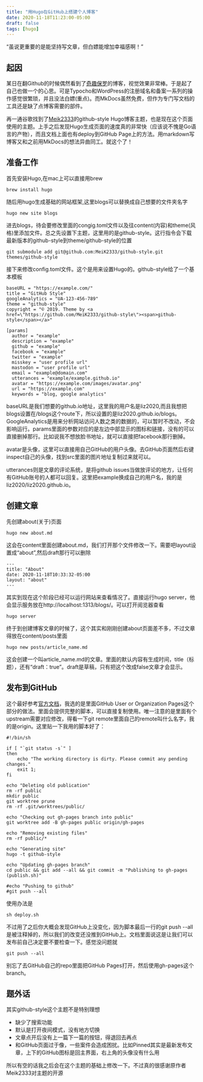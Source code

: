 ```yaml
---
title: "用Hugo在GitHub上搭建个人博客"
date: 2020-11-18T11:23:00-05:00
draft: false
tags: [hugo]
---
```

“虽说更重要的是能坚持写文章，但白嫖能增加幸福感啊！”
<!--more-->
## 起因
某日在翻Github的时候偶然看到了[奇趣保罗](https://paul.ren/)的博客，视觉效果非常棒。于是起了自己也做一个的心思。可是Typocho和WordPress的注册域名和备案一系列的操作感觉很繁琐，并且没法白嫖(重点)。而MkDocs虽然免费，但作为专门写文档的工具还是缺了点博客需要的部件。

再一通谷歌找到了[Meik2333](https://github.com/MeiK2333)的github-style Hugo博客主题，也是现在这个页面使用的主题。上手之后发现Hugo生成页面的速度真的非常快（应该说不愧是Go语言的产物），而且文档上面也有deploy到GitHub Page上的方法。用markdown写博客又和之前用MkDocs的想法异曲同工。就这个了！

## 准备工作
首先安装Hugo,在mac上可以直接用brew
```
brew install hugo
```
随后用hugo生成基础的网站框架,这里blogs可以替换成自己想要的文件夹名字
```
hugo new site blogs
```
进去blogs，待会要修改里面的congig.toml文件以及往content(内容)和theme(风格)里添加文件。总之先设置下主题，这里用的是github-style。这行指令会下载最新版本的github-style到theme/github-style的位置
```
git submodule add git@github.com:MeiK2333/github-style.git themes/github-style
```
接下来修改config.toml文件。这个是用来设置Hugo的。github-style给了一个基本模板
```
baseURL = "https://example.com/"
title = "GitHub Style"
googleAnalytics = "UA-123-456-789"
theme = "github-style"
copyright = "© 2019. Theme by <a href=\"https://github.com/MeiK2333/github-style\"><span>github-style</span></a>"

[params]
  author = "example"
  description = "example"
  github = "example"
  facebook = "example"
  twitter = "example"
  misskey = "user profile url"
  mastodon = "user profile url"
  email = "example@domain.com"
  utterances = "example/example.github.io"
  avatar = "https://example.com/images/avatar.png"
  url = "https://example.com"
  keywords = "blog, google analytics"
```
baseURL是我们想要的github.io地址，这里我的用户名是liz2020,而且我想把blogs设置在/blogs这个route下，所以设置的是liz2020.github.io/blogs。GoogleAnalytics是用来分析网站访问人数之类的数据的，可以暂时不改动，不会影响运行。params里面的参数对应的是左边中部显示的图标和链接，没有的可以直接删掉那行。比如说我不想放脸书地址，就可以直接把facebook那行删掉。

avatar是头像，这里可以直接用自己GitHub的用户头像。去GitHub页面然后右键inspect自己的头像，找到src里面的图片地址复制过来就可以。

utterances则是文章的评论系统，是将github issues当做放评论的地方，让任何有GitHub账号的人都可以回复。这里把example换成自己的用户名，我的是liz2020/liz2020.github.io。

## 创建文章
先创建about(关于)页面
```
hugo new about.md
```
这会在content里面创建about.md，我们打开那个文件修改一下。需要吧layout设置成“about”,然后draft那行可以删除
```
---
title: "About"
date: 2020-11-18T10:33:32-05:00
layout: "about"
---
```
其实到现在这个阶段已经可以运行网站来查看情况了。直接运行hugo server，他会显示服务放在http://localhost:1313/blogs/。可以打开阅览器查看
```
hugo server
```
终于到创建博客文章的时候了，这个其实和刚刚创建about页面差不多，不过文章得放在content/posts里面
```
hugo new posts/article_name.md
```
这会创建一个叫article_name.md的文章。里面的默认内容有生成时间，title（标题），还有“draft：true”。draft是草稿，只有把这个改成false文章才会显示。

## 发布到GitHub
这个最好参考[官方文档](https://gohugo.io/hosting-and-deployment/hosting-on-github/)，我选的是里面GitHub User or Organization Pages这个部分的做法。里面会提供完整的脚本，可以直接复制使用。唯一注意的是里面有个upstream需要对应修改，得看一下git remote里面自己的remote叫什么名字，我的是origin。这里贴一下我用的脚本好了：
```
#!/bin/sh

if [ "`git status -s`" ]
then
    echo "The working directory is dirty. Please commit any pending changes."
    exit 1;
fi

echo "Deleting old publication"
rm -rf public
mkdir public
git worktree prune
rm -rf .git/worktrees/public/

echo "Checking out gh-pages branch into public"
git worktree add -B gh-pages public origin/gh-pages

echo "Removing existing files"
rm -rf public/*

echo "Generating site"
hugo -t github-style

echo "Updating gh-pages branch"
cd public && git add --all && git commit -m "Publishing to gh-pages (publish.sh)"

#echo "Pushing to github"
#git push --all
```
使用办法是
```
sh deploy.sh
```
不过用了之后你大概会发现GitHub上没变化，因为脚本最后一行的git push --all是被注释掉的，所以我们的改变还没推到GitHub上。文档里面说这是让我们可以发布前自己决定要不要检查一下。感觉没问题就
```
git push --all
```
别忘了去GitHub自己的repo里面把GitHub Pages打开，然后使用gh-pages这个branch。

## 题外话
其实github-style这个主题不是特别理想
- 缺少了搜索功能
- 默认是打开夜间模式，没有地方切换
- 文章点开后没有上一篇下一篇的按钮，得退回去再点
- 和GitHub页面过于像，一些案件会造成困扰。比如Pinned其实是最新发布文章，上下的GitHub图标是回主界面，右上角的头像没有什么用

所以有空的话我之后会在这个主题的基础上修改一下。不过真的很感谢原作者Meik2333对主题的开源
